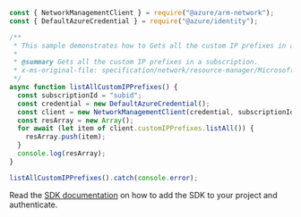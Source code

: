 ```javascript
const { NetworkManagementClient } = require("@azure/arm-network");
const { DefaultAzureCredential } = require("@azure/identity");

/**
 * This sample demonstrates how to Gets all the custom IP prefixes in a subscription.
 *
 * @summary Gets all the custom IP prefixes in a subscription.
 * x-ms-original-file: specification/network/resource-manager/Microsoft.Network/stable/2021-05-01/examples/CustomIpPrefixListAll.json
 */
async function listAllCustomIPPrefixes() {
  const subscriptionId = "subid";
  const credential = new DefaultAzureCredential();
  const client = new NetworkManagementClient(credential, subscriptionId);
  const resArray = new Array();
  for await (let item of client.customIPPrefixes.listAll()) {
    resArray.push(item);
  }
  console.log(resArray);
}

listAllCustomIPPrefixes().catch(console.error);
```

Read the [SDK documentation](https://github.com/Azure/azure-sdk-for-js/blob/%40azure%2Farm-network_27.0.0/sdk/network/arm-network/README.md) on how to add the SDK to your project and authenticate.
